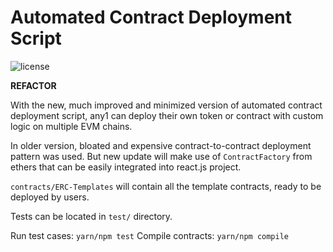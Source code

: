 # Automated Contract Deployment Script

![license](https://img.shields.io/badge/license-MIT-red?style=for-the-badge)

**REFACTOR**

With the new, much improved and minimized version of automated contract deployment script, any1 can deploy their own
token or contract with custom logic on multiple EVM chains. 

In older version, bloated and expensive contract-to-contract deployment pattern was used. But new update will make use of
`ContractFactory` from ethers that can be easily integrated into react.js project. 

`contracts/ERC-Templates` will contain all the template contracts, ready to be deployed by users. 

Tests can be located in `test/` directory. 

Run test cases: `yarn/npm test`
Compile contracts: `yarn/npm compile`
